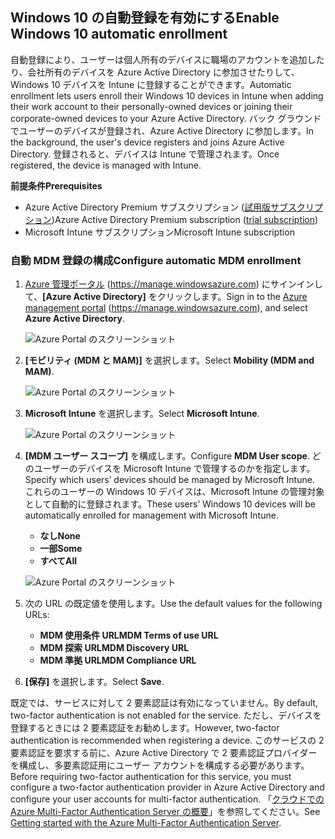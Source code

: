 ## <a name="enable-windows-10-automatic-enrollment"></a><span data-ttu-id="df2f5-101">Windows 10 の自動登録を有効にする</span><span class="sxs-lookup"><span data-stu-id="df2f5-101">Enable Windows 10 automatic enrollment</span></span>

<span data-ttu-id="df2f5-102">自動登録により、ユーザーは個人所有のデバイスに職場のアカウントを追加したり、会社所有のデバイスを Azure Active Directory に参加させたりして、Windows 10 デバイスを Intune に登録することができます。</span><span class="sxs-lookup"><span data-stu-id="df2f5-102">Automatic enrollment lets users enroll their Windows 10 devices in Intune when adding their work account to their personally-owned devices or joining their corporate-owned devices to your Azure Active Directory.</span></span> <span data-ttu-id="df2f5-103">バック グラウンドでユーザーのデバイスが登録され、Azure Active Directory に参加します。</span><span class="sxs-lookup"><span data-stu-id="df2f5-103">In the background, the user's device registers and joins Azure Active Directory.</span></span> <span data-ttu-id="df2f5-104">登録されると、デバイスは Intune で管理されます。</span><span class="sxs-lookup"><span data-stu-id="df2f5-104">Once registered, the device is managed with Intune.</span></span>

<span data-ttu-id="df2f5-105">**前提条件**</span><span class="sxs-lookup"><span data-stu-id="df2f5-105">**Prerequisites**</span></span>
- <span data-ttu-id="df2f5-106">Azure Active Directory Premium サブスクリプション ([試用版サブスクリプション](http://go.microsoft.com/fwlink/?LinkID=816845))</span><span class="sxs-lookup"><span data-stu-id="df2f5-106">Azure Active Directory Premium subscription ([trial subscription](http://go.microsoft.com/fwlink/?LinkID=816845))</span></span>
- <span data-ttu-id="df2f5-107">Microsoft Intune サブスクリプション</span><span class="sxs-lookup"><span data-stu-id="df2f5-107">Microsoft Intune subscription</span></span>


### <a name="configure-automatic-mdm-enrollment"></a><span data-ttu-id="df2f5-108">自動 MDM 登録の構成</span><span class="sxs-lookup"><span data-stu-id="df2f5-108">Configure automatic MDM enrollment</span></span>

1. <span data-ttu-id="df2f5-109">[Azure 管理ポータル](https://portal.azure.com) (https://manage.windowsazure.com) にサインインして、**[Azure Active Directory]** をクリックします。</span><span class="sxs-lookup"><span data-stu-id="df2f5-109">Sign in to the [Azure management portal](https://portal.azure.com) (https://manage.windowsazure.com), and select **Azure Active Directory**.</span></span>

   ![Azure Portal のスクリーンショット](../media/auto-enroll-azure-main.png)

2. <span data-ttu-id="df2f5-111">**[モビリティ (MDM と MAM)]** を選択します。</span><span class="sxs-lookup"><span data-stu-id="df2f5-111">Select **Mobility (MDM and MAM)**.</span></span>

   ![Azure Portal のスクリーンショット](../media/auto-enroll-mdm.png)

3. <span data-ttu-id="df2f5-113">**Microsoft Intune** を選択します。</span><span class="sxs-lookup"><span data-stu-id="df2f5-113">Select **Microsoft Intune**.</span></span>

   ![Azure Portal のスクリーンショット](../media/auto-enroll-intune.png)

4. <span data-ttu-id="df2f5-115">**[MDM ユーザー スコープ]** を構成します。</span><span class="sxs-lookup"><span data-stu-id="df2f5-115">Configure **MDM User scope**.</span></span> <span data-ttu-id="df2f5-116">どのユーザーのデバイスを Microsoft Intune で管理するのかを指定します。</span><span class="sxs-lookup"><span data-stu-id="df2f5-116">Specify which users’ devices should be managed by Microsoft Intune.</span></span> <span data-ttu-id="df2f5-117">これらのユーザーの Windows 10 デバイスは、Microsoft Intune の管理対象として自動的に登録されます。</span><span class="sxs-lookup"><span data-stu-id="df2f5-117">These users’ Windows 10 devices will be automatically enrolled for management with Microsoft Intune.</span></span>

   - <span data-ttu-id="df2f5-118">**なし**</span><span class="sxs-lookup"><span data-stu-id="df2f5-118">**None**</span></span>
   - <span data-ttu-id="df2f5-119">**一部**</span><span class="sxs-lookup"><span data-stu-id="df2f5-119">**Some**</span></span>
   - <span data-ttu-id="df2f5-120">**すべて**</span><span class="sxs-lookup"><span data-stu-id="df2f5-120">**All**</span></span>

   ![Azure Portal のスクリーンショット](../media/auto-enroll-scope.png)

5. <span data-ttu-id="df2f5-122">次の URL の既定値を使用します。</span><span class="sxs-lookup"><span data-stu-id="df2f5-122">Use the default values for the following URLs:</span></span>
   - <span data-ttu-id="df2f5-123">**MDM 使用条件 URL**</span><span class="sxs-lookup"><span data-stu-id="df2f5-123">**MDM Terms of use URL**</span></span>
   - <span data-ttu-id="df2f5-124">**MDM 探索 URL**</span><span class="sxs-lookup"><span data-stu-id="df2f5-124">**MDM Discovery URL**</span></span>
   - <span data-ttu-id="df2f5-125">**MDM 準拠 URL**</span><span class="sxs-lookup"><span data-stu-id="df2f5-125">**MDM Compliance URL**</span></span>

6. <span data-ttu-id="df2f5-126">**[保存]** を選択します。</span><span class="sxs-lookup"><span data-stu-id="df2f5-126">Select **Save**.</span></span>

<span data-ttu-id="df2f5-127">既定では、サービスに対して 2 要素認証は有効になっていません。</span><span class="sxs-lookup"><span data-stu-id="df2f5-127">By default, two-factor authentication is not enabled for the service.</span></span> <span data-ttu-id="df2f5-128">ただし、デバイスを登録するときには 2 要素認証をお勧めします。</span><span class="sxs-lookup"><span data-stu-id="df2f5-128">However, two-factor authentication is recommended when registering a device.</span></span> <span data-ttu-id="df2f5-129">このサービスの 2 要素認証を要求する前に、Azure Active Directory で 2 要素認証プロバイダーを構成し、多要素認証用にユーザー アカウントを構成する必要があります。</span><span class="sxs-lookup"><span data-stu-id="df2f5-129">Before requiring two-factor authentication for this service, you must configure a two-factor authentication provider in Azure Active Directory and configure your user accounts for multi-factor authentication.</span></span> <span data-ttu-id="df2f5-130">「[クラウドでの Azure Multi-Factor Authentication Server の概要](https://docs.microsoft.com/azure/multi-factor-authentication/multi-factor-authentication-get-started-cloud)」を参照してください。</span><span class="sxs-lookup"><span data-stu-id="df2f5-130">See [Getting started with the Azure Multi-Factor Authentication Server](https://docs.microsoft.com/azure/multi-factor-authentication/multi-factor-authentication-get-started-cloud).</span></span>
